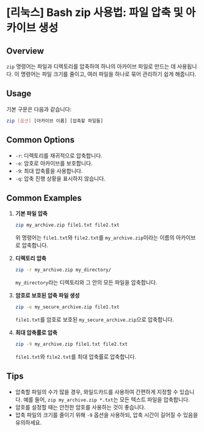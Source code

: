 # [리눅스] Bash zip 사용법: 파일 압축 및 아카이브 생성

## Overview
`zip` 명령어는 파일과 디렉토리를 압축하여 하나의 아카이브 파일로 만드는 데 사용됩니다. 이 명령어는 파일 크기를 줄이고, 여러 파일을 하나로 묶어 관리하기 쉽게 해줍니다.

## Usage
기본 구문은 다음과 같습니다:
```bash
zip [옵션] [아카이브 이름] [압축할 파일들]
```

## Common Options
- `-r`: 디렉토리를 재귀적으로 압축합니다.
- `-e`: 암호로 아카이브를 보호합니다.
- `-9`: 최대 압축률을 사용합니다.
- `-q`: 압축 진행 상황을 표시하지 않습니다.

## Common Examples
1. **기본 파일 압축**
   ```bash
   zip my_archive.zip file1.txt file2.txt
   ```
   위 명령어는 `file1.txt`와 `file2.txt`를 `my_archive.zip`이라는 이름의 아카이브로 압축합니다.

2. **디렉토리 압축**
   ```bash
   zip -r my_archive.zip my_directory/
   ```
   `my_directory`라는 디렉토리와 그 안의 모든 파일을 압축합니다.

3. **암호로 보호된 압축 파일 생성**
   ```bash
   zip -e my_secure_archive.zip file1.txt
   ```
   `file1.txt`를 암호로 보호된 `my_secure_archive.zip`으로 압축합니다.

4. **최대 압축률로 압축**
   ```bash
   zip -9 my_archive.zip file1.txt file2.txt
   ```
   `file1.txt`와 `file2.txt`를 최대 압축률로 압축합니다.

## Tips
- 압축할 파일의 수가 많을 경우, 와일드카드를 사용하여 간편하게 지정할 수 있습니다. 예를 들어, `zip my_archive.zip *.txt`는 모든 텍스트 파일을 압축합니다.
- 암호를 설정할 때는 안전한 암호를 사용하는 것이 좋습니다.
- 압축 파일의 크기를 줄이기 위해 `-9` 옵션을 사용하되, 압축 시간이 길어질 수 있음을 유의하세요.
